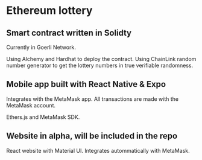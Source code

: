 # Ethereum lottery

## Smart contract written in Solidty

Currently in Goerli Network.

Using Alchemy and Hardhat to deploy the contract. Using ChainLink random number generator to get the lottery numbers in true verifiable randomness.

## Mobile app built with React Native & Expo

Integrates with the MetaMask app. All transactions are made with the MetaMask account.

Ethers.js and MetaMask SDK.

## Website in alpha, will be included in the repo

React website with Material UI. Integrates autommatically with MetaMask.